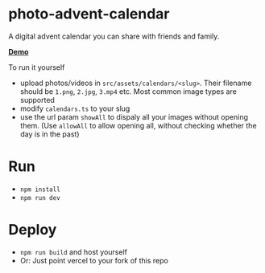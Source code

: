 # photo-advent-calendar

A digital advent calendar you can share with friends and family.

**[Demo](https://photo-advent-calendar-git-main-maxs-projects-b507fdcd.vercel.app/calendars/demo?allowAll)**

To run it yourself
- upload photos/videos in `src/assets/calendars/<slug>`. Their filename should be `1.png`, `2.jpg`, `3.mp4` etc. Most common image types are supported
- modify `calendars.ts` to your slug
- use the url param `showAll` to dispaly all your images without opening them. (Use `allowAll` to allow opening all, without checking whether the day is in the past)

# Run
- `npm install`
- `npm run dev`

# Deploy
- `npm run build` and host yourself
- Or: Just point vercel to your fork of this repo
